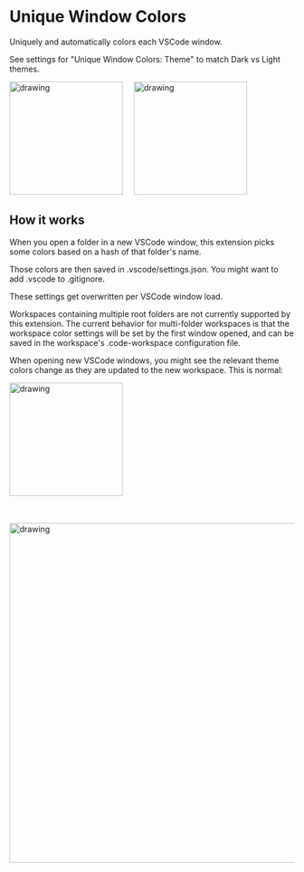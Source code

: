 # Unique Window Colors

Uniquely and automatically colors each VSCode window.

See settings for "Unique Window Colors: Theme" to match Dark vs Light themes.

<img src="https://raw.githubusercontent.com/stuartcrobinson/unique-window-colors/master/darkExample.png" alt="drawing" width="200"/> &nbsp;&nbsp;&nbsp;
<img src="https://raw.githubusercontent.com/stuartcrobinson/unique-window-colors/master/lightExample.png" alt="drawing" width="200"/>


## How it works

When you open a folder in a new VSCode window, this extension picks some colors based on a hash of that folder's name.

Those colors are then saved in .vscode/settings.json.  You might want to add .vscode to .gitignore.

These settings get overwritten per VSCode window load. 

Workspaces containing multiple root folders are not currently supported by this extension.  The current behavior for multi-folder workspaces is that the workspace color settings will be set by the first window opened, and can be saved in the workspace's .code-workspace configuration file.

When opening new VSCode windows, you might see the relevant theme colors change as they are updated to the new workspace.  This is normal:

<!-- ![screenshot](https://github.com/stuartcrobinson/unique-window-colors/blob/master/colorflicker.gif?raw=true) -->



<img src="https://github.com/stuartcrobinson/unique-window-colors/blob/master/colorflicker.gif?raw=true" alt="drawing" width="200"/>

<br><br>
<img src="https://raw.githubusercontent.com/stuartcrobinson/unique-window-colors/master/liveExample.png" alt="drawing" width="600"/>